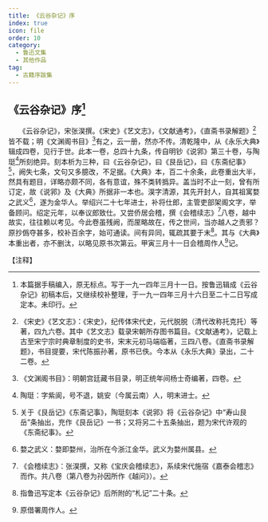 ```yaml
---
title: 《云谷杂记》序
index: true
icon: file
order: 10
category:
  - 鲁迅文集
  - 其他作品
tag:  
  - 古籍序跋集
---
```


## 《云谷杂记》序[^1]

　　《云谷杂记》，宋张淏撰。《宋史》《艺文志》，《文献通考》，《直斋书录解题》[^2]皆不载；明《文渊阁书目》[^3]有之，云一册，然亦不传。清乾隆中，从《永乐大典》辑成四卷，见行于世。此本一卷，总四十九条，传自明钞《说郛》第三十卷，与陶珽[^4]所刻绝异。刻本析为三种，曰《云谷杂记》，曰《艮岳记》，曰《东斋纪事》[^5]，阙失七条，文句又多臆改，不足据。《大典》本，百二十余条，此卷重出大半，然具有题目，详略亦颇不同，各有意谊，殊不类转撝异。盖当时不止一刻，曾有所订定，故《说郛》及《大典》所据非一本也。淏字清源，其先开封人，自其祖寓婺之武义[^6]，遂为金华人。举绍兴二十七年进士，补将仕郎，主管吏部架阁文字，举备顾问。绍定元年，以奉议郎致仕。又尝侨居会稽，撰《会稽续志》[^7]八卷，越中故实，往往赖以考见。今此卷虽残阙，而厔略故在，传之世间，当亦越人之责邪？原抄僞夺甚多，校补百余字，始可通读。间有异同，辄疏其要于末[^8]。其与《大典》本重出者，亦不删汰，以略见原书次第云。甲寅三月十一日会稽周作人[^9]记。

【注释】

[^1]: 本篇据手稿编入，原无标点。写于一九一四年三月十一日。按鲁迅辑成《云谷杂记》初稿本后，又继续校补整理，于一九一四年三月十六日至二十二日写成定本。未印行。

[^2]: 《宋史》《艺文志》：《宋史》，纪传体宋代史，元代脱脱（清代改称托克托）等著，四九六卷。其中《艺文志》载录宋朝所存图书篇目。《文献通考》，记载上古至宋宁宗时典章制度的史书，宋末元初马端临著，三四八卷。《直斋书录解题》，书目提要，宋代陈振孙著，原书已佚。今本从《永乐大典》录出，二十二卷。

[^3]: 《文渊阁书目》：明朝宫廷藏书目录，明正统年间杨士奇编著，四卷。

[^4]: 陶珽：字紫阆，号不退，姚安（今属云南）人，明末进士。

[^5]: 关于《艮岳记》《东斋记事》，陶珽刻本《说郛》将《云谷杂记》中“寿山艮岳”条抽出，充作《艮岳记》一书；又将另二十五条抽出，题为宋代许观的《东斋纪事》。

[^6]: 婺之武义：婺即婺州，治所在今浙江金华。武义为婺州属县。

[^7]: 《会稽续志》：张淏撰，又称《宝庆会稽续志》，系续宋代施宿《嘉泰会稽志》而作。共八卷（第八卷为孙因所作《越问》）。

[^8]: 指鲁迅写定本《云谷杂记》后所附的“札记”二十条。

[^9]: 原借署周作人。
